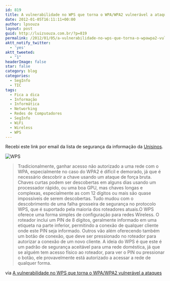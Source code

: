 ```yaml
---
id: 819
title: A vulnerabilidade no WPS que torna o WPA/WPA2 vulnerável a ataques
date: 2012-01-05T16:11:11+00:00
author: lpsouza
layout: post
guid: http://luizsouza.com.br/?p=819
permalink: /2012/01/05/a-vulnerabilidade-no-wps-que-torna-o-wpawpa2-vulneravel-a-ataques/
aktt_notify_twitter:
  - 'yes'
aktt_tweeted:
  - "1"
headerImage: false
star: false
category: blog
categories:
  - SegInfo
  - TIC
tags:
  - Fica a dica
  - Informação
  - Informática
  - Networking
  - Redes de Computadores
  - SegInfo
  - WiFi
  - Wireless
  - WPS
---
```

Recebi este link por email da lista de segurança da informação da [Unisinos](http://unisinos.br).

![WPS](wp-content/upload/2012/01/wps03.jpg.499x364.auto_.jpg)

> Tradicionalmente, ganhar acesso não autorizado a uma rede com o WPA, especialmente no caso do WPA2 é difícil e demorado, já que é necessário descobrir a chave usando um ataque de força bruta. Chaves curtas podem ser descobertas em alguns dias usando um processador rápido, ou uma boa GPU, mas chaves longas e complexas, especialmente as com 12 dígitos ou mais são quase impossíveis de serem descobertas. Tudo mudou com o descobrimento de uma falha grosseira de segurança no protocolo WPS, que é suportado pela maioria dos roteadores atuais.O WPS oferece uma forma simples de configuração para redes Wireless. O roteador inclui um PIN de 8 dígitos, geralmente informado em uma etiqueta na parte inferior, permitindo a conexão de qualquer cliente onde este PIN seja informado. Outros vão além oferecendo também um botão de conexão, que deve ser pressionado no roteador para autorizar a conexão de um novo cliente. A ideia do WPS é que este é um padrão de segurança aceitável para uma rede doméstica, já que se alguém tem acesso físico ao roteador, para ver o PIN ou pressionar o botão, ele provavelmente está autorizado a acessar a rede de qualquer forma.

via [A vulnerabilidade no WPS que torna o WPA/WPA2 vulnerável a ataques](http://www.hardware.com.br/artigos/reaven/)
